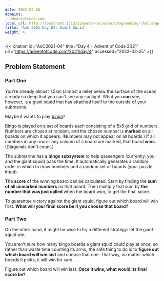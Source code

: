```yaml
---
date: 2022-02-25
domains:
- adventofcode.com
local_url: http://localhost:1313/computer-science/programming-challenges/advent-of-code/2021/src/GiantSquid/04-giant-squid/
title: 'AoC 2021 Day 04: Giant Squid'
weight: 4
---
```


{{< citation
  id="AoC2021-04"
  title="Day 4 - Advent of Code 2021"
  url="https://adventofcode.com/2021/day/4"
  accessed="2022-02-25" >}}

## Problem Statement

### Part One

You're already almost 1.5km (almost a mile) below the surface of the
ocean, already so deep that you can't see any sunlight. What you **can**
see, however, is a giant squid that has attached itself to the outside
of your submarine.

Maybe it wants to play
[bingo](https://en.wikipedia.org/wiki/Bingo_(American_version))?

Bingo is played on a set of boards each consisting of a 5x5 grid of
numbers. Numbers are chosen at random, and the chosen number is
**marked** on all boards on which it appears. (Numbers may not appear on
all boards.) If all numbers in any row or any column of a board are
marked, that board **wins**. (Diagonals don't count.)

The submarine has a **bingo subsystem** to help passengers (currently,
you and the giant squid) pass the time. It automatically generates a
random order in which to draw numbers and a random set of boards (your
puzzle input).

The **score** of the winning board can be calculated. Start by finding
the **sum of all unmarked numbers** on that board. Then multiply that
sum by **the number that was just called** when the board won, to get
the final score.

To guarantee victory against the giant squid, figure out which board
will win first. **What will your final score be if you choose that
board?**

### Part Two

On the other hand, it might be wise to try a different strategy: let the
giant squid win.

You aren't sure how many bingo boards a giant squid could play at once,
so rather than waste time counting its arms, the safe thing to do is to
**figure out which board will win last** and choose that one. That way,
no matter which boards it picks, it will win for sure.

Figure out which board will win last. **Once it wins, what would its
final score be?**
